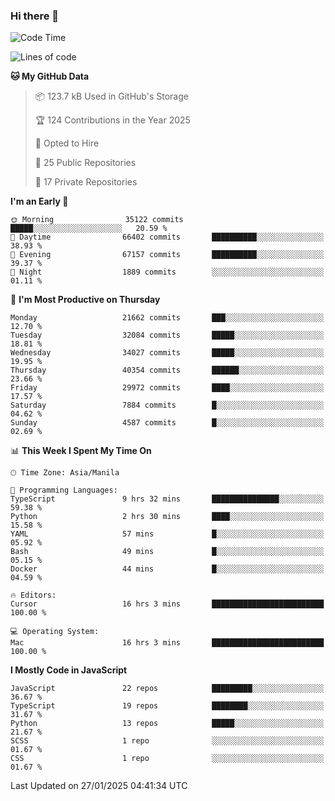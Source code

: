 ### Hi there 👋

<!--START_SECTION:waka-->
![Code Time](http://img.shields.io/badge/Code%20Time-1%2C416%20hrs%206%20mins-blue)

![Lines of code](https://img.shields.io/badge/From%20Hello%20World%20I%27ve%20Written-64.9%20million%20lines%20of%20code-blue)

**🐱 My GitHub Data** 

> 📦 123.7 kB Used in GitHub's Storage 
 > 
> 🏆 124 Contributions in the Year 2025
 > 
> 💼 Opted to Hire
 > 
> 📜 25 Public Repositories 
 > 
> 🔑 17 Private Repositories 
 > 
**I'm an Early 🐤** 

```text
🌞 Morning                35122 commits       █████░░░░░░░░░░░░░░░░░░░░   20.59 % 
🌆 Daytime                66402 commits       ██████████░░░░░░░░░░░░░░░   38.93 % 
🌃 Evening                67157 commits       ██████████░░░░░░░░░░░░░░░   39.37 % 
🌙 Night                  1889 commits        ░░░░░░░░░░░░░░░░░░░░░░░░░   01.11 % 
```
📅 **I'm Most Productive on Thursday** 

```text
Monday                   21662 commits       ███░░░░░░░░░░░░░░░░░░░░░░   12.70 % 
Tuesday                  32084 commits       █████░░░░░░░░░░░░░░░░░░░░   18.81 % 
Wednesday                34027 commits       █████░░░░░░░░░░░░░░░░░░░░   19.95 % 
Thursday                 40354 commits       ██████░░░░░░░░░░░░░░░░░░░   23.66 % 
Friday                   29972 commits       ████░░░░░░░░░░░░░░░░░░░░░   17.57 % 
Saturday                 7884 commits        █░░░░░░░░░░░░░░░░░░░░░░░░   04.62 % 
Sunday                   4587 commits        █░░░░░░░░░░░░░░░░░░░░░░░░   02.69 % 
```


📊 **This Week I Spent My Time On** 

```text
🕑︎ Time Zone: Asia/Manila

💬 Programming Languages: 
TypeScript               9 hrs 32 mins       ███████████████░░░░░░░░░░   59.38 % 
Python                   2 hrs 30 mins       ████░░░░░░░░░░░░░░░░░░░░░   15.58 % 
YAML                     57 mins             █░░░░░░░░░░░░░░░░░░░░░░░░   05.92 % 
Bash                     49 mins             █░░░░░░░░░░░░░░░░░░░░░░░░   05.15 % 
Docker                   44 mins             █░░░░░░░░░░░░░░░░░░░░░░░░   04.59 % 

🔥 Editors: 
Cursor                   16 hrs 3 mins       █████████████████████████   100.00 % 

💻 Operating System: 
Mac                      16 hrs 3 mins       █████████████████████████   100.00 % 
```

**I Mostly Code in JavaScript** 

```text
JavaScript               22 repos            █████████░░░░░░░░░░░░░░░░   36.67 % 
TypeScript               19 repos            ████████░░░░░░░░░░░░░░░░░   31.67 % 
Python                   13 repos            █████░░░░░░░░░░░░░░░░░░░░   21.67 % 
SCSS                     1 repo              ░░░░░░░░░░░░░░░░░░░░░░░░░   01.67 % 
CSS                      1 repo              ░░░░░░░░░░░░░░░░░░░░░░░░░   01.67 % 
```




 Last Updated on 27/01/2025 04:41:34 UTC
<!--END_SECTION:waka-->
